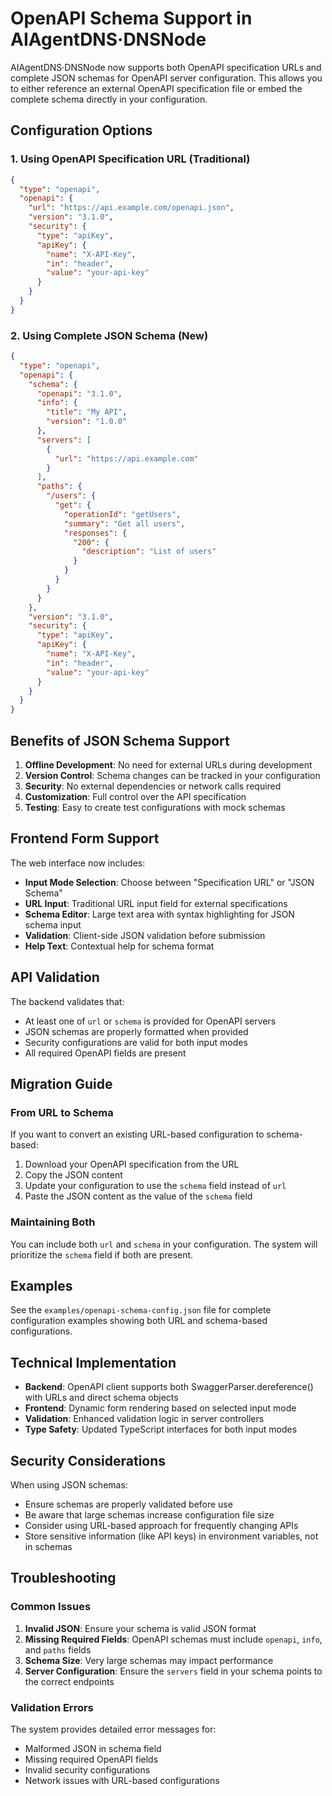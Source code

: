 # OpenAPI Schema Support in AIAgentDNS·DNSNode

AIAgentDNS·DNSNode now supports both OpenAPI specification URLs and complete JSON schemas for OpenAPI server configuration. This allows you to either reference an external OpenAPI specification file or embed the complete schema directly in your configuration.

## Configuration Options

### 1. Using OpenAPI Specification URL (Traditional)

```json
{
  "type": "openapi",
  "openapi": {
    "url": "https://api.example.com/openapi.json",
    "version": "3.1.0",
    "security": {
      "type": "apiKey",
      "apiKey": {
        "name": "X-API-Key",
        "in": "header",
        "value": "your-api-key"
      }
    }
  }
}
```

### 2. Using Complete JSON Schema (New)

```json
{
  "type": "openapi",
  "openapi": {
    "schema": {
      "openapi": "3.1.0",
      "info": {
        "title": "My API",
        "version": "1.0.0"
      },
      "servers": [
        {
          "url": "https://api.example.com"
        }
      ],
      "paths": {
        "/users": {
          "get": {
            "operationId": "getUsers",
            "summary": "Get all users",
            "responses": {
              "200": {
                "description": "List of users"
              }
            }
          }
        }
      }
    },
    "version": "3.1.0",
    "security": {
      "type": "apiKey",
      "apiKey": {
        "name": "X-API-Key",
        "in": "header",
        "value": "your-api-key"
      }
    }
  }
}
```

## Benefits of JSON Schema Support

1. **Offline Development**: No need for external URLs during development
2. **Version Control**: Schema changes can be tracked in your configuration
3. **Security**: No external dependencies or network calls required
4. **Customization**: Full control over the API specification
5. **Testing**: Easy to create test configurations with mock schemas

## Frontend Form Support

The web interface now includes:

- **Input Mode Selection**: Choose between "Specification URL" or "JSON Schema"
- **URL Input**: Traditional URL input field for external specifications
- **Schema Editor**: Large text area with syntax highlighting for JSON schema input
- **Validation**: Client-side JSON validation before submission
- **Help Text**: Contextual help for schema format

## API Validation

The backend validates that:

- At least one of `url` or `schema` is provided for OpenAPI servers
- JSON schemas are properly formatted when provided
- Security configurations are valid for both input modes
- All required OpenAPI fields are present

## Migration Guide

### From URL to Schema

If you want to convert an existing URL-based configuration to schema-based:

1. Download your OpenAPI specification from the URL
2. Copy the JSON content
3. Update your configuration to use the `schema` field instead of `url`
4. Paste the JSON content as the value of the `schema` field

### Maintaining Both

You can include both `url` and `schema` in your configuration. The system will prioritize the `schema` field if both are present.

## Examples

See the `examples/openapi-schema-config.json` file for complete configuration examples showing both URL and schema-based configurations.

## Technical Implementation

- **Backend**: OpenAPI client supports both SwaggerParser.dereference() with URLs and direct schema objects
- **Frontend**: Dynamic form rendering based on selected input mode
- **Validation**: Enhanced validation logic in server controllers
- **Type Safety**: Updated TypeScript interfaces for both input modes

## Security Considerations

When using JSON schemas:

- Ensure schemas are properly validated before use
- Be aware that large schemas increase configuration file size
- Consider using URL-based approach for frequently changing APIs
- Store sensitive information (like API keys) in environment variables, not in schemas

## Troubleshooting

### Common Issues

1. **Invalid JSON**: Ensure your schema is valid JSON format
2. **Missing Required Fields**: OpenAPI schemas must include `openapi`, `info`, and `paths` fields
3. **Schema Size**: Very large schemas may impact performance
4. **Server Configuration**: Ensure the `servers` field in your schema points to the correct endpoints

### Validation Errors

The system provides detailed error messages for:

- Malformed JSON in schema field
- Missing required OpenAPI fields
- Invalid security configurations
- Network issues with URL-based configurations
